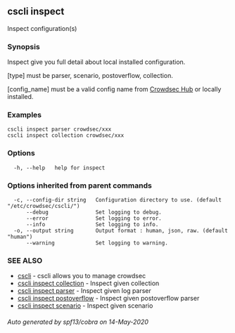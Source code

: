 ## cscli inspect

Inspect configuration(s)

### Synopsis


Inspect give you full detail about local installed configuration.

[type] must be parser, scenario, postoverflow, collection.

[config_name] must be a valid config name from [Crowdsec Hub](https://hub.crowdsec.net) or locally installed.


### Examples

```
cscli inspect parser crowdsec/xxx  
cscli inspect collection crowdsec/xxx
```

### Options

```
  -h, --help   help for inspect
```

### Options inherited from parent commands

```
  -c, --config-dir string   Configuration directory to use. (default "/etc/crowdsec/cscli/")
      --debug               Set logging to debug.
      --error               Set logging to error.
      --info                Set logging to info.
  -o, --output string       Output format : human, json, raw. (default "human")
      --warning             Set logging to warning.
```

### SEE ALSO

* [cscli](cscli.md)	 - cscli allows you to manage crowdsec
* [cscli inspect collection](cscli_inspect_collection.md)	 - Inspect given collection
* [cscli inspect parser](cscli_inspect_parser.md)	 - Inspect given log parser
* [cscli inspect postoverflow](cscli_inspect_postoverflow.md)	 - Inspect given postoverflow parser
* [cscli inspect scenario](cscli_inspect_scenario.md)	 - Inspect given scenario

###### Auto generated by spf13/cobra on 14-May-2020
